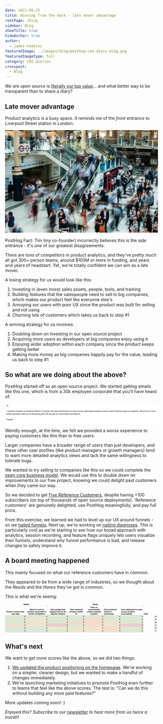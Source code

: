```yaml
---
date: 2021-08-25
title: Winning from the back - late mover advantage
rootPage: /blog
sidebar: Blog
showTitle: true
hideAnchor: true
author:
  - james-hawkins
featuredImage: ../images/blog/posthog-ceo-diary-blog.png
featuredImageType: full
category: CEO diaries
crosspost:
  - Blog
---
```


_We are open source_ is [literally our top value](../handbook/company/values)... and what better way to be transparent than to share a diary?

## Late mover advantage

Product analytics is a busy space. It reminds me of the _front_ entrance to Liverpool Street station in London:

![Liverpool Street Front Entrance - lots of people](../images/blog/CEO-diary-1/liverpool-st-station.jpg)

PostHog Fact: Tim (my co-founder) incorrectly believes this is the side entrance - it's one of our greatest disagreements.

There are tons of competitors in product analytics, and they've pretty much all got 300+ person teams, around $100M or more in funding, and years and years of headstart. Yet, we're totally confident we can win as a late mover.

A losing strategy for us would look like this:

1. Investing in (even more) sales assets, people, tools, and training
2. Building features that the salespeople need to sell to big companies, which makes our product feel like everyone else's
3. Annoying our users with poor UX since the product was built for selling and not using
4. Churning lots of customers which takes us back to step #1

A winning strategy for us involves:

1. Doubling down on investing in our open source project
2. Acquiring more users as developers at big companies enjoy using it
3. Enjoying wider adoption within each company since the product keeps getting better
4. Making more money as big companies happily pay for the value, leading us back to step #1 

## So what are we doing about the above?

PostHog started off as an open source project. We started getting emails like this one, which is from a 30k employee corporate that you'll have heard of:

![An email from a potential customer saying they have extreme interest](../images/blog/CEO-diary-1/extreme-interest.jpg)

Weirdly enough, at the time, we felt we provided a _worse_ experience to paying customers like this than to free users.

Larger companies have a broader range of users than just developers, and these other user profiles (like product managers or growth managers) tend to want more detailed analytics views and lack the same willingness to tolerate bugs.

We wanted to try selling to companies like this so we could complete the [open core business model](open-source-business-models). We would use this to double down on improvements to our free project, knowing we could delight paid customers when they came our way.

So we decided to get [Five Reference Customers](../handbook/strategy/overview), despite having >100 subscribers (on top of thousands of open source deployments). 'Reference customers' are genuinely delighted, use PostHog meaningfully, and pay full price.

From this exercise, we learned we had to level up our UX around funnels - so we [nailed funnels](new-vp-nailing-funnels). Next up, we're working on [nailing diagnoses](../handbook/strategy/roadmap). This is particularly cool as we're starting to see how our broad approach with analytics, session recording, and feature flags uniquely lets users visualize their funnels, understand _why_ funnel performance is bad, and release changes to safely improve it.

## A board meeting happened

This mainly focused on what our reference customers have in common.

They appeared to be from a wide range of industries, so we thought about the _Needs_ and the _Haves_ they've got in common. 

This is what we're seeing:

![Customer problems they have in common](../images/blog/CEO-diary-1/customer-dna.jpg)

## What's next

We want to get more scores like the above, so we did two things:

1. [We updated the product positioning on the homepage](https://github.com/PostHog/posthog.com/pull/1810). We're working on a simpler, cleaner design, but we wanted to make a handful of changes immediately.
1. We're launching marketing initiatives to promote PostHog even further to teams that feel like the above scores. The test is: "Can we do this without building any more paid features?"

More updates coming soon! :)

_Enjoyed this? Subscribe to our [newsletter](https://newsletter.posthog.com/subscribe) to hear more from us twice a month!_
